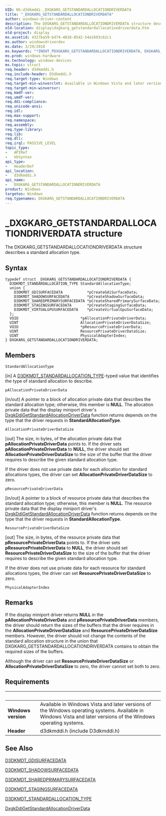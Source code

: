 ```yaml
---
UID: NS:d3dkmddi._DXGKARG_GETSTANDARDALLOCATIONDRIVERDATA
title: "_DXGKARG_GETSTANDARDALLOCATIONDRIVERDATA"
author: windows-driver-content
description: The DXGKARG_GETSTANDARDALLOCATIONDRIVERDATA structure describes a standard allocation type.
old-location: display\dxgkarg_getstandardallocationdriverdata.htm
old-project: display
ms.assetid: 4327ba59-bd74-4018-85d2-54a1693c62c1
ms.author: windowsdriverdev
ms.date: 3/29/2018
ms.keywords: "*INOUT_PDXGKARG_GETSTANDARDALLOCATIONDRIVERDATA, DXGKARG_GETSTANDARDALLOCATIONDRIVERDATA, DXGKARG_GETSTANDARDALLOCATIONDRIVERDATA structure [Display Devices], DmStructs_2ef51052-bc21-4374-9471-c03b2a81b8b3.xml, _DXGKARG_GETSTANDARDALLOCATIONDRIVERDATA, d3dkmddi/DXGKARG_GETSTANDARDALLOCATIONDRIVERDATA, display.dxgkarg_getstandardallocationdriverdata"
ms.prod: windows-hardware
ms.technology: windows-devices
ms.topic: struct
req.header: d3dkmddi.h
req.include-header: D3dkmddi.h
req.target-type: Windows
req.target-min-winverclnt: Available in Windows Vista and later versions of the Windows operating systems.
req.target-min-winversvr: 
req.kmdf-ver: 
req.umdf-ver: 
req.ddi-compliance: 
req.unicode-ansi: 
req.idl: 
req.max-support: 
req.namespace: 
req.assembly: 
req.type-library: 
req.lib: 
req.dll: 
req.irql: PASSIVE_LEVEL
topic_type:
-	APIRef
-	kbSyntax
api_type:
-	HeaderDef
api_location:
-	d3dkmddi.h
api_name:
-	DXGKARG_GETSTANDARDALLOCATIONDRIVERDATA
product: Windows
targetos: Windows
req.typenames: DXGKARG_GETSTANDARDALLOCATIONDRIVERDATA
---
```


# _DXGKARG_GETSTANDARDALLOCATIONDRIVERDATA structure
The DXGKARG_GETSTANDARDALLOCATIONDRIVERDATA structure describes a standard allocation type.

## Syntax
```
typedef struct _DXGKARG_GETSTANDARDALLOCATIONDRIVERDATA {
  D3DKMDT_STANDARDALLOCATION_TYPE StandardAllocationType;
  union {
    D3DKMDT_GDISURFACEDATA           *pCreateGdiSurfaceData;
    D3DKMDT_SHADOWSURFACEDATA        *pCreateShadowSurfaceData;
    D3DKMDT_SHAREDPRIMARYSURFACEDATA *pCreateSharedPrimarySurfaceData;
    D3DKMDT_STAGINGSURFACEDATA       *pCreateStagingSurfaceData;
    D3DKMDT_VIRTUALGPUSURFACEDATA    *pCreateVirtualGpuSurfaceData;
  };
  VOID                            *pAllocationPrivateDriverData;
  UINT                            AllocationPrivateDriverDataSize;
  VOID                            *pResourcePrivateDriverData;
  UINT                            ResourcePrivateDriverDataSize;
  UINT                            PhysicalAdapterIndex;
} DXGKARG_GETSTANDARDALLOCATIONDRIVERDATA;
```

## Members


`StandardAllocationType`

[in] A <a href="https://msdn.microsoft.com/library/windows/hardware/ff546589">D3DKMDT_STANDARDALLOCATION_TYPE</a>-typed value that identifies the type of standard allocation to describe.

`pAllocationPrivateDriverData`

[in/out] A pointer to a block of allocation private data that describes the standard allocation type; otherwise, this member is <b>NULL</b>. The allocation private data that the display miniport driver's <a href="https://msdn.microsoft.com/38a9859f-ed9f-41a5-9bf1-c734480499ea">DxgkDdiGetStandardAllocationDriverData</a> function returns depends on the type that the driver requests in <b>StandardAllocationType</b>.

`AllocationPrivateDriverDataSize`

[out] The size, in bytes, of the allocation private data that <b>pAllocationPrivateDriverData</b> points to. If the driver sets <b>pAllocationPrivateDriverData</b> to <b>NULL</b>, the driver should set <b>AllocationPrivateDriverDataSize</b> to the size of the buffer that the driver requires to describe the given standard allocation type.

If the driver does not use private data for each allocation for standard allocations types, the driver can set <b>AllocationPrivateDriverDataSize</b> to zero.

`pResourcePrivateDriverData`

[in/out] A pointer to a block of resource private data that describes the standard allocation type; otherwise, this member is <b>NULL</b>. The resource private data that the display miniport driver's <a href="https://msdn.microsoft.com/38a9859f-ed9f-41a5-9bf1-c734480499ea">DxgkDdiGetStandardAllocationDriverData</a> function returns depends on the type that the driver requests in <b>StandardAllocationType</b>.

`ResourcePrivateDriverDataSize`

[out] The size, in bytes, of the resource private data that <b>pResourcePrivateDriverData</b> points to. If the driver sets <b>pResourcePrivateDriverData</b> to <b>NULL</b>, the driver should set <b>ResourcePrivateDriverDataSize</b> to the size of the buffer that the driver requires to describe the given standard allocation type.

If the driver does not use private data for each resource for standard allocations types, the driver can set <b>ResourcePrivateDriverDataSize</b> to zero.

`PhysicalAdapterIndex`



## Remarks
If the display miniport driver returns <b>NULL</b> in the <b>pAllocationPrivateDriverData</b> and <b>pResourcePrivateDriverData</b> members, the driver should return the sizes of the buffers that the driver requires in the <b>AllocationPrivateDriverDataSize</b> and <b>ResourcePrivateDriverDataSize</b> members. However, the driver should not change the contents of the standard allocation structure in the union that DXGKARG_GETSTANDARDALLOCATIONDRIVERDATA contains to obtain the required sizes of the buffers. 

Although the driver can set <b>ResourcePrivateDriverDataSize</b> or <b>AllocationPrivateDriverDataSize</b> to zero, the driver cannot set both to zero.

## Requirements
| &nbsp; | &nbsp; |
| ---- |:---- |
| **Windows version** | Available in Windows Vista and later versions of the Windows operating systems. Available in Windows Vista and later versions of the Windows operating systems. |
| **Header** | d3dkmddi.h (include D3dkmddi.h) |

## See Also

<a href="https://msdn.microsoft.com/library/windows/hardware/ff546021">D3DKMDT_GDISURFACEDATA</a>



<a href="https://msdn.microsoft.com/library/windows/hardware/ff546168">D3DKMDT_SHADOWSURFACEDATA</a>



<a href="https://msdn.microsoft.com/library/windows/hardware/ff546177">D3DKMDT_SHAREDPRIMARYSURFACEDATA</a>



<a href="https://msdn.microsoft.com/library/windows/hardware/ff546583">D3DKMDT_STAGINGSURFACEDATA</a>



<a href="https://msdn.microsoft.com/library/windows/hardware/ff546589">D3DKMDT_STANDARDALLOCATION_TYPE</a>



<a href="https://msdn.microsoft.com/38a9859f-ed9f-41a5-9bf1-c734480499ea">DxgkDdiGetStandardAllocationDriverData</a>